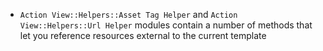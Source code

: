* `Action View::Helpers::Asset Tag Helper` and `Action View::Helpers::Url Helper` modules contain a number of methods that let you reference resources external to the current template